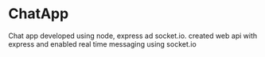 # ChatApp
Chat app developed using node, express ad socket.io. created web api with express and enabled real time messaging using socket.io
